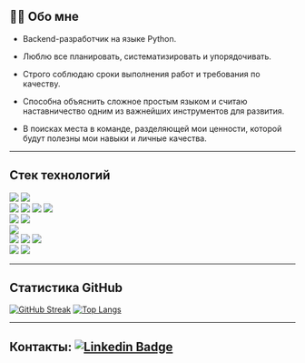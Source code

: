 ## :woman_technologist: Обо мне

- Backend-разработчик на языке Python.

- Люблю все планировать, систематизировать и упорядочивать.

- Строго соблюдаю сроки выполнения работ и требования по качеству.

- Способна объяснить сложное простым языком и считаю наставничество одним из важнейших инструментов для развития.

- В поисках места в команде, разделяющей мои ценности, которой будут полезны мои навыки и личные качества.

---
## Стек технологий

<img src="https://img.shields.io/badge/linux-yellow?style=for-the-badge&logo=linux&logoColor=black"/> <img src="https://img.shields.io/badge/windows-blue?style=for-the-badge"/>   
<img src="https://img.shields.io/badge/Python-blue?style=for-the-badge&logo=python&logoColor=yellow"/> <img src="https://img.shields.io/badge/SQL-DCDCDC?style=for-the-badge"/> <img src="https://img.shields.io/badge/html-red?style=for-the-badge&logo=html5&logoColor=white"/> <img src="https://img.shields.io/badge/css-blue?style=for-the-badge&logo=CSS3&logoColor=white"/>  
<img src="https://img.shields.io/badge/PSQL-blue?style=for-the-badge&logo=PostgreSQL&logoColor=white"/> <img src="https://img.shields.io/badge/Redis-red?style=for-the-badge&logo=redis&logoColor=white"/>  
<img src="https://img.shields.io/badge/pycharm-green?style=for-the-badge&logo=pycharm&logoColor=black"/>  
<img src="https://img.shields.io/badge/Django-006400?style=for-the-badge&logo=django&logoColor=white"/> <img src="https://img.shields.io/badge/DRF-red?style=for-the-badge"/> <img src="https://img.shields.io/badge/pytest-blue?style=for-the-badge&logo=pytest&logoColor=orange"/>  
<img src="https://img.shields.io/badge/Docker-blue?style=for-the-badge&logo=Docker&logoColor=white"/> <img src="https://img.shields.io/badge/celery-green?style=for-the-badge&logo=celery&logoColor=white"/>

---
## Статистика GitHub

[![GitHub Streak](http://github-readme-streak-stats.herokuapp.com?user=annaputilovskaya&locale=ru)](https://git.io/streak-stats) 
[![Top Langs](https://github-readme-stats.vercel.app/api/top-langs/?username=annaputilovskaya&layout=donut&locale=ru)](https://github.com/annaputilovskaya/github-readme-stats)

---
## Контакты: [![Linkedin Badge](https://img.shields.io/badge/-Telegram-blue?style=flat&logo=Telegram&logoColor=white)](https://t.me/aputil)
